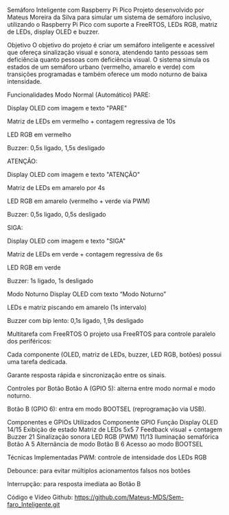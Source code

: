 Semáforo Inteligente com Raspberry Pi Pico
Projeto desenvolvido por Mateus Moreira da Silva para simular um sistema de semáforo inclusivo, utilizando o Raspberry Pi Pico com suporte a FreeRTOS, LEDs RGB, matriz de LEDs, display OLED e buzzer.

Objetivo
O objetivo do projeto é criar um semáforo inteligente e acessível que ofereça sinalização visual e sonora, atendendo tanto pessoas sem deficiência quanto pessoas com deficiência visual. O sistema simula os estados de um semáforo urbano (vermelho, amarelo e verde) com transições programadas e também oferece um modo noturno de baixa intensidade.

Funcionalidades
Modo Normal (Automático)
PARE:

Display OLED com imagem e texto "PARE"

Matriz de LEDs em vermelho + contagem regressiva de 10s

LED RGB em vermelho

Buzzer: 0,5s ligado, 1,5s desligado

ATENÇÃO:

Display OLED com imagem e texto "ATENÇÃO"

Matriz de LEDs em amarelo por 4s

LED RGB em amarelo (vermelho + verde via PWM)

Buzzer: 0,5s ligado, 0,5s desligado

SIGA:

Display OLED com imagem e texto "SIGA"

Matriz de LEDs em verde + contagem regressiva de 6s

LED RGB em verde

Buzzer: 1s ligado, 1s desligado

Modo Noturno
Display OLED com texto “Modo Noturno”

LEDs e matriz piscando em amarelo (1s intervalo)

Buzzer com bip lento: 0,1s ligado, 1,9s desligado

Multitarefa com FreeRTOS
O projeto usa FreeRTOS para controle paralelo dos periféricos:

Cada componente (OLED, matriz de LEDs, buzzer, LED RGB, botões) possui uma tarefa dedicada.

Garante resposta rápida e sincronização entre os sinais.

Controles por Botão
Botão A (GPIO 5): alterna entre modo normal e modo noturno.

Botão B (GPIO 6): entra em modo BOOTSEL (reprogramação via USB).

Componentes e GPIOs Utilizados
Componente	GPIO	Função
Display OLED	14/15	Exibição de estado
Matriz de LEDs 5x5	7	Feedback visual + contagem
Buzzer	21	Sinalização sonora
LED RGB (PWM)	11/13	Iluminação semafórica
Botão A	5	Alternância de modo
Botão B	6	Acesso ao modo BOOTSEL

Técnicas Implementadas
PWM: controle de intensidade dos LEDs RGB

Debounce: para evitar múltiplos acionamentos falsos nos botões

Interrupção: para resposta imediata ao Botão B

Código e Vídeo
Github: https://github.com/Mateus-MDS/Sem-faro_Inteligente.git
